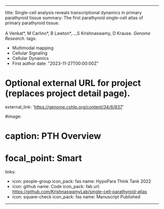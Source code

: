 
---
title: Single-cell analysis reveals transcriptional dynamics in primary parathyroid tissue
summary: The first parathyroid single-cell atlas of primary parathyroid tissue.<br /><br />A Venkat*, M Carlino*, B Lawton*,...,S Krishnaswamy, D Krause. *Genome Research*.
tags:
  - Multimodal mapping
  - Cellular Signaling
  - Cellular Dynamics
  - First author
date: "2023-11-27T00:00:00Z"

# Optional external URL for project (replaces project detail page).
external_link: 'https://genome.cshlp.org/content/34/6/837'

#image:
#  caption: PTH Overview
#  focal_point: Smart
links:
  - icon: people-group
    icon_pack: fas
    name: HypoPara Think Tank 2022
  - icon: github
    name: Code
    icon_pack: fab
    url: https://github.com/KrishnaswamyLab/single-cell-parathyroid-atlas
  - icon: square-check
    icon_pack: fas
    name: Manuscript Published
---
